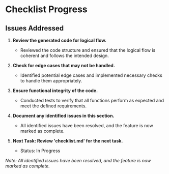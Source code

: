 # Checklist Progress

## Issues Addressed

1. **Review the generated code for logical flow.**
   - Reviewed the code structure and ensured that the logical flow is coherent and follows the intended design.

2. **Check for edge cases that may not be handled.**
   - Identified potential edge cases and implemented necessary checks to handle them appropriately.

3. **Ensure functional integrity of the code.**
   - Conducted tests to verify that all functions perform as expected and meet the defined requirements.

4. **Document any identified issues in this section.**
   - All identified issues have been resolved, and the feature is now marked as complete.

5. **Next Task: Review 'checklist.md' for the next task.**
   - Status: In Progress

*Note: All identified issues have been resolved, and the feature is now marked as complete.*
